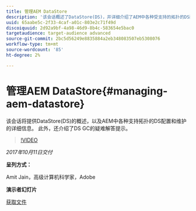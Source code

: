 ```yaml
---
title: 管理AEM DataStore
description: '该会话概述了DataStore(DS)，并详细介绍了AEM中各种受支持的拓扑的DS配置和维护。 此外，还介绍了DS GC的疑难解答提示。 '
uuid: 65aabe5c-2f33-4caf-a01c-803e2c71f49d
discoiquuid: 2d92a9bf-4a98-46d9-8b4c-583654e5bac0
targetaudience: target-audience advanced
source-git-commit: 2bc5d56249e8835884a2eb348083507eb5308076
workflow-type: tm+mt
source-wordcount: '85'
ht-degree: 2%

---
```



# 管理AEM DataStore{#managing-aem-datastore}

该会话将提供DataStore(DS)的概述，以及AEM中各种支持拓扑的DS配置和维护的详细信息。 此外，还介绍了DS GC的疑难解答提示。

>[!VIDEO](https://video.tv.adobe.com/v/20422/?quality=9)

*2017年10月11日交付*

**呈列方式：**

Amit Jain，高级计算机科学家，Adobe

**演示者幻灯片**

[获取文件](assets/managing-aem-datastoreoct17.pdf)
<!--
[Get back to the Overview](https://helpx.adobe.com/experience-manager/kt/eseminars/gems/aem-index.html)
-->
